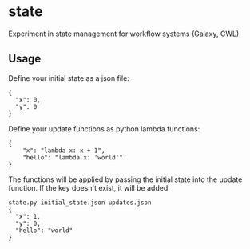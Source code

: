 # state
Experiment in state management for workflow systems (Galaxy, CWL)

## Usage

Define your initial state as a json file:

```
{
  "x": 0,
  "y": 0
}
```
Define your update functions as python lambda functions:

```
{
    "x": "lambda x: x + 1",
    "hello": "lambda x: 'world'"
}
```

The functions will be applied by passing the initial state into the update function. If the key doesn't exist, it will be added

```
state.py initial_state.json updates.json
{
  "x": 1, 
  "y": 0, 
  "hello": "world"
}
```
